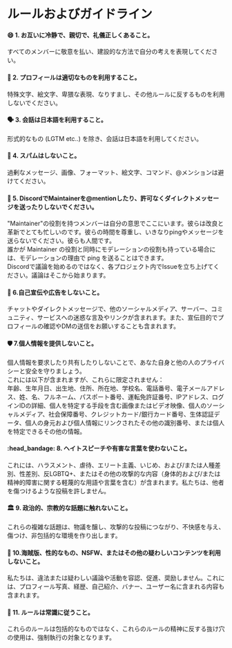 # ルールおよびガイドライン

#### **:smile: 1. お互いに冷静で、親切で、礼儀正しくあること。**
すべてのメンバーに敬意を払い、建設的な方法で自分の考えを表現してください。

#### **:bust_in_silhouette: 2. プロフィールは適切なものを利用すること。**
特殊文字、絵文字、卑猥な表現、なりすまし、その他ルールに反するものを利用しないでください。

#### **:speaking_head: 3. 会話は日本語を利用すること。**
形式的なもの (LGTM etc..) を除き、会話は日本語を利用してください。

#### **:incoming_envelope: 4. スパムはしないこと。**
過剰なメッセージ、画像、フォーマット、絵文字、コマンド、@メンションは避けてください。

#### **:no_bell: 5. DiscordでMaintainerを@mentionしたり、許可なくダイレクトメッセージを送ったりしないでください。**
"Maintainer"の役割を持つメンバーは自分の意思でここにいます。彼らは改良と革新でとても忙しいのです。彼らの時間を尊重し、いきなりpingやメッセージを送らないでください。彼らも人間です。  
誰かが Maintainer の役割と同時にモデレーションの役割も持っている場合には、モデレーションの理由で ping を送ることはできます。  
Discordで議論を始めるのではなく、各プロジェクト内でIssueを立ち上げてください。議論はそこから始まります。

#### **:loudspeaker: 6.自己宣伝や広告をしないこと。**
チャットやダイレクトメッセージで、他のソーシャルメディア、サーバー、コミュニティ、サービスへの迷惑な言及やリンクが含まれます。また、宣伝目的でプロフィールの確認やDMの送信をお願いすることも含まれます。

#### **:shield: 7.個人情報を提供しないこと。**
個人情報を要求したり共有したりしないことで、あなた自身と他の人のプライバシーと安全を守りましょう。  
これには以下が含まれますが、これらに限定されません：  
年齢、生年月日、出生地、住所、所在地、学校名、電話番号、電子メールアドレス、姓、名、フルネーム、パスポート番号、運転免許証番号、IPアドレス、ログインIDの詳細、個人を特定する手段を含む画像またはビデオ映像、個人のソーシャルメディア、社会保障番号、クレジットカード/銀行カード番号、生体認証データ、個人の身元および個人情報にリンクされたその他の識別番号、または個人を特定できるその他の情報。

#### **:head_bandage: 8. ヘイトスピーチや有害な言葉を使わないこと。**
これには、ハラスメント、虐待、エリート主義、いじめ、および/または人種差別、性差別、反LGBTQ+、またはその他の攻撃的な内容（身体的および/または精神的障害に関する軽蔑的な用語や言葉を含む）が含まれます。私たちは、他者を傷つけるような投稿を許しません。

#### **:classical_building: 9. 政治的、宗教的な話題に触れないこと。**
これらの複雑な話題は、物議を醸し、攻撃的な投稿につながり、不快感を与え、傷つけ、非包括的な環境を作り出します。

#### **:rotating_light: 10.海賊版、性的なもの、NSFW、またはその他の疑わしいコンテンツを利用しないこと。**
私たちは、違法または疑わしい議論や活動を容認、促進、奨励しません。これには、プロフィール写真、経歴、自己紹介、バナー、ユーザー名に含まれる内容も含まれます。

#### **:thinking: 11. ルールは常識に従うこと。**
これらのルールは包括的なものではなく、これらのルールの精神に反する抜け穴の使用は、強制執行の対象となります。